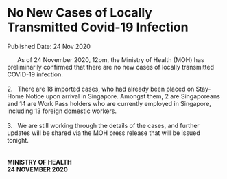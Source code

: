 <html>
    <meta http-equiv="Content-Type" content="text/html; charset=utf-8"/>
    <meta charset="utf-8"/>
    <title>No New Cases of Locally Transmitted Covid-19 Infection </title>
    <body><h1>No New Cases of Locally Transmitted Covid-19 Infection </h1>
    <p>Published Date: 24 Nov 2020</p> <div>&nbsp; &nbsp; &nbsp; As of 24 November 2020, 12pm, the Ministry of Health (MOH) has preliminarily confirmed that there are no new cases of locally transmitted COVID-19 infection.&nbsp;&nbsp;<br><br>2.&nbsp; &nbsp;There are 18 imported cases, who had already been placed on Stay-Home Notice upon arrival in Singapore. Amongst them, 2 are Singaporeans and 14 are Work Pass holders who are currently employed in Singapore, including 13 foreign domestic workers.<br><br>3.&nbsp; &nbsp;We are still working through the details of the cases, and further updates will be shared via the MOH press release that will be issued tonight.&nbsp;<br><br><br><strong>MINISTRY OF HEALTH<br>24 NOVEMBER 2020<br></strong><div><br></div></div></body>
</html>